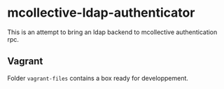 # mcollective-ldap-authenticator

This is an attempt to bring an ldap backend to mcollective authentication rpc.

## Vagrant

Folder `vagrant-files` contains a box ready for developpement.
